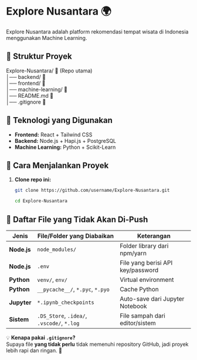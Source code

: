 # Explore Nusantara 🌍

Explore Nusantara adalah platform rekomendasi tempat wisata di Indonesia menggunakan Machine Learning.

## 📁 Struktur Proyek

Explore-Nusantara/  📂  (Repo utama) <br>
│── backend/        📂  <br>
│── frontend/       📂  <br>
│── machine-learning/ 📂 <br>
│── README.md       📄  <br>
│── .gitignore 📄 

## 🚀 Teknologi yang Digunakan
- **Frontend:** React + Tailwind CSS
- **Backend:** Node.js + Hapi.js + PostgreSQL
- **Machine Learning:** Python + Scikit-Learn

## 📜 Cara Menjalankan Proyek
1. **Clone repo ini:**
   ```sh
   git clone https://github.com/username/Explore-Nusantara.git
   ```
   ```sh
   cd Explore-Nusantara

## 🛑 Daftar File yang Tidak Akan Di-Push

| Jenis         | File/Folder yang Diabaikan          | Keterangan                          |
|--------------|----------------------------------|--------------------------------------|
| **Node.js**  | `node_modules/`                 | Folder library dari npm/yarn        |
| **Node.js**  | `.env`                           | File yang berisi API key/password   |
| **Python**   | `venv/`, `env/`                 | Virtual environment                 |
| **Python**   | `__pycache__/`, `*.pyc`, `*.pyo` | Cache Python                        |
| **Jupyter**  | `*.ipynb_checkpoints`           | Auto-save dari Jupyter Notebook     |
| **Sistem**   | `.DS_Store`, `.idea/`, `.vscode/`, `*.log` | File sampah dari editor/sistem     |

💡 **Kenapa pakai `.gitignore`?**  
Supaya file **yang tidak perlu** tidak memenuhi repository GitHub, jadi proyek lebih rapi dan ringan. 🚀
